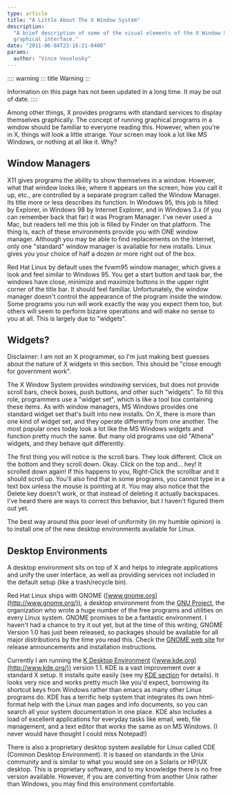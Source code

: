 ```yaml
---
type: article
title: "A Little About The X Window System"
description:
  "A brief description of some of the visual elements of the X Window System, the Linux
  graphical interface."
date: "2011-06-04T23:16:21-0400"
params:
  author: "Vince Veselosky"
---
```


:::: warning ::: title Warning :::

Information on this page has not been updated in a long time. It may be out of date.
::::

Among other things, X provides programs with standard services to display themselves
graphically. The concept of running graphical programs in a window should be familiar to
everyone reading this. However, when you\'re in X, things will look a little strange.
Your screen may look a lot like MS Windows, or nothing at all like it. Why?

## Window Managers

X11 gives programs the ability to show themselves in a window. However, what that window
looks like, where it appears on the screen, how you call it up, etc., are controlled by
a separate program called the Window Manager. Its title more or less describes its
function. In Windows 95, this job is filled by Explorer, in Windows 98 by Internet
Explorer, and in Windows 3.x (if you can remember back that far) it was Program Manager.
I\'ve never used a Mac, but readers tell me this job is filled by Finder on that
platform. The thing is, each of these environments provide you with ONE window manager.
Although you may be able to find replacements on the Internet, only one \"standard\"
window manager is available for new installs. Linux gives you your choice of half a
dozen or more right out of the box.

Red Hat Linux by default uses the fvwm95 window manager, which gives a look and feel
similar to Windows 95. You get a start button and task bar, the windows have close,
minimize and maximize buttons in the upper right corner of the title bar. It should feel
familiar. Unfortunately, the window manager doesn\'t control the appearance of the
program inside the window. Some programs you run will work exactly the way you expect
them too, but others will seem to perform bizarre operations and will make no sense to
you at all. This is largely due to \"widgets\".

## Widgets?

Disclaimer: I am not an X programmer, so I\'m just making best guesses about the nature
of X widgets in this section. This should be \"close enough for government work\".

The X Window System provides _windowing_ services, but does not provide scroll bars,
check boxes, push buttons, and other such \"widgets\". To fill this role, programmers
use a \"widget set\", which is like a tool box containing these items. As with window
managers, MS Windows provides one standard widget set that\'s built into new installs.
On X, there is more than one kind of widget set, and they operate differently from one
another. The most popular ones today look a lot like the MS Windows widgets and function
pretty much the same. But many old programs use old \"Athena\" widgets, and they behave
quit differently.

The first thing you will notice is the scroll bars. They look different. Click on the
bottom and they scroll down. Okay. Click on the top and\... hey! It scrolled down again!
If this happens to you, Right-Click the scrollbar and it should scroll up. You\'ll also
find that in some programs, you cannot type in a text box unless the mouse is pointing
at it. You may also notice that the Delete key doesn\'t work, or that instead of
deleting it actually backspaces. I\'ve heard there are ways to correct this behavior,
but I haven\'t figured them out yet.

The best way around this poor level of uniformity (in my humble opinion) is to install
one of the new desktop environments available for Linux.

## Desktop Environments

A desktop environment sits on top of X and helps to integrate applications and unify the
user interface, as well as providing services not included in the default setup (like a
trash/recycle bin).

Red Hat Linux ships with GNOME ([www.gnome.org](http://www.gnome.org/)), a desktop
environment from the [GNU Project](http://www.gnu.org/), the organization who wrote a
huge number of the free programs and utilities on every Linux system. GNOME promises to
be a fantastic environment. I haven\'t had a chance to try it out yet, but at the time
of this writing, GNOME Version 1.0 has just been released, so packages should be
available for all major distributions by the time you read this. Check the
[GNOME web site](http://www.gnome.org) for release announcements and installation
instructions.

Currently I am running the [K Desktop Environment](lx-kde.html)
([www.kde.org](http://www.kde.org/)) version 1.1. KDE is a vast improvement over a
standard X setup. It installs quite easily (see my [KDE section](lx-kde.html) for
details). It looks very nice and works pretty much like you\'d expect, borrowing its
shortcut keys from Windows rather than emacs as many other Linux programs do. KDE has a
terrific help system that integrates its own html-format help with the Linux man pages
and info documents, so you can search all your system documentation in one place. KDE
also includes a load of excellent applications for everyday tasks like email, web, file
management, and a text editor that works the same as on MS Windows. (I never would have
thought I could miss Notepad!)

There is also a proprietary desktop system available for Linux called CDE (Common
Desktop Environment). It is based on standards in the Unix community and is similar to
what you would see on a Solaris or HP/UX desktop. This is proprietary software, and to
my knowledge there is no free version available. However, if you are converting from
another Unix rather than Windows, you may find this environment comfortable.
